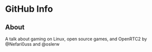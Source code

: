 # GitHub Info

## About

A talk about gaming on Linux, open source games, and OpenRTC2 by @Nefari0uss and @oslerw 
